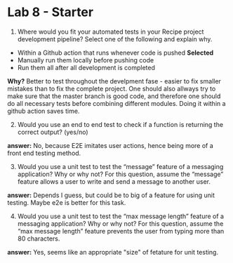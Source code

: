 # Lab 8 - Starter

1) Where would you fit your automated tests in your Recipe project development pipeline? Select one of the following and explain why.

* Within a Github action that runs whenever code is pushed **Selected**
* Manually run them locally before pushing code
* Run them all after all development is completed

**Why?** Better to test throughout the develpment fase - easier to fix smaller mistakes than to fix the complete project. One should also allways try to make sure that the master branch is good code, and therefore one should do all necessary tests before combining different modules. Doing it within a github action saves time.
 
2) Would you use an end to end test to check if a function is returning the correct output? (yes/no)

**answer:** No, because E2E imitates user actions, hence being more of a front end testing method. 

3) Would you use a unit test to test the “message” feature of a messaging application? Why or why not? For this question, assume the “message” feature allows a user to write and send a message to another user.

**answer:** Depends I guess, but could be to big of a feature for using unit testing. Maybe e2e is better for this task. 


4) Would you use a unit test to test the “max message length” feature of a messaging application? Why or why not? For this question, assume the “max message length” feature prevents the user from typing more than 80 characters.

**answer:** Yes, seems like an appropriate "size" of fetature for unit testing. 
